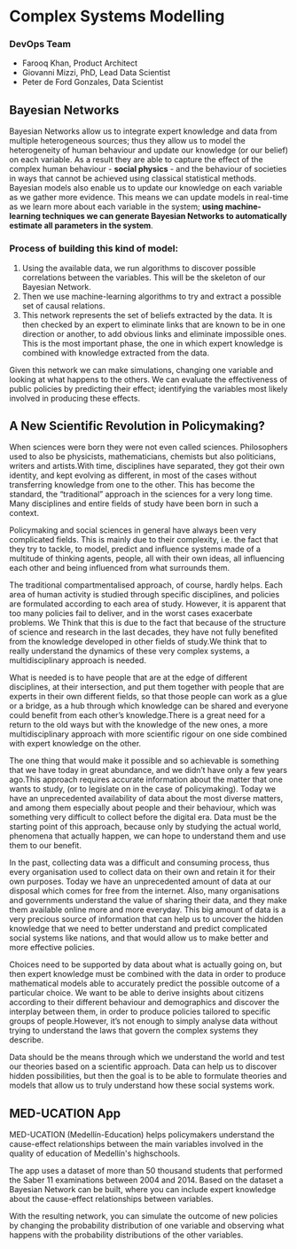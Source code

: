 # Complex Systems Modelling
### DevOps Team
- Farooq Khan, Product Architect
- Giovanni Mizzi, PhD, Lead Data Scientist
- Peter de Ford Gonzales, Data Scientist
## Bayesian Networks
Bayesian Networks allow us to integrate expert knowledge and data from multiple heterogeneous sources; thus they allow us to model the heterogeneity of human behaviour  and update our knowledge (or our belief) on each variable.   As  a  result  they  are  able  to  capture  the  effect  of  the complex human behaviour - **social physics** - and the behaviour of societies in ways that cannot be achieved using classical statistical methods. Bayesian models also  enable  us  to  update  our  knowledge  on  each  variable as we gather more evidence.  This means we can update models in real-time as we learn more about each variable in the system; **using machine-learning techniques we can generate Bayesian Networks to automatically estimate all parameters in the system**.

### Process of building this kind of model:

1. Using the available data, we run algorithms to discover possible correlations between the variables.  This will be the skeleton of our Bayesian Network.
2. Then we use machine-learning algorithms to try and extract a possible set of causal relations.
3. This  network  represents  the  set  of  beliefs  extracted  by  the  data. It is then checked by an expert to eliminate links that are known to be in one direction or another, to add obvious links and eliminate impossible ones. This is the most important phase, the one in which expert knowledge is combined with knowledge extracted from the data.

Given this network we can make simulations, changing one variable and looking at what happens to the others. We can evaluate the effectiveness of public policies by predicting their effect; identifying the variables most likely involved in producing these effects.

## A New Scientific Revolution in Policymaking?

When sciences were born they were not even called sciences.  Philosophers used to also be physicists, mathematicians, chemists but also politicians, writers and artists.With time, disciplines have separated, they got their own identity, and kept evolving as different, in most of the cases without transferring knowledge from one to the other.  This has become the standard, the “traditional” approach in the sciences for a very long time.  Many disciplines and entire fields of study have been born in such a context.

Policymaking and social sciences in general have always been very complicated fields.  This is mainly due to their complexity, i.e. the fact that they try to tackle, to model, predict and influence systems made of a multitude of thinking agents, people, all with their own ideas, all influencing each other and being influenced from what surrounds them.

The  traditional  compartmentalised  approach,  of  course,  hardly  helps.   Each area of human activity is studied through specific disciplines, and policies are formulated according to each area of study.  However, it is apparent that too many policies fail to deliver, and in the worst cases exacerbate problems.  We Think that this is due to the fact that because of the structure of science and research in the last decades, they have not fully benefited from the knowledge developed in other fields of study.We think that to really understand the dynamics of these very complex systems, a multidisciplinary approach is needed.  

What is needed is to have people that are at the edge of different disciplines, at their intersection, and put them together with people that are experts in their own different fields, so that those people can work as a glue or a bridge, as a hub through which knowledge can be shared and everyone could benefit from each other’s knowledge.There is a great need for a return to the old ways but with the knowledge of the new ones, a more multidisciplinary approach with more scientific rigour on one side combined with expert knowledge on the other.

The one thing that would make it possible and so achievable is something that we have today in great abundance, and we didn’t have only a few years ago.This approach requires accurate information about the matter that one wants to study, (or to legislate on in the case of policymaking).  Today we have an unprecedented availability of data about the most diverse matters, and among them especially about people and their behaviour, which was something very difficult to collect before the digital era. Data must be the starting point of this approach, because only by studying the actual world, phenomena that actually happen, we can hope to understand them and use them to our benefit.

In the past, collecting data was a difficult and consuming process, thus every organisation  used  to  collect  data  on  their  own  and  retain  it  for  their  own purposes. Today we have an unprecedented amount of data at our disposal which comes for free from the internet.  Also, many organisations and governments understand the value of sharing their data, and they make them available online more and more everyday. This  big  amount  of  data  is  a  very  precious  source  of  information that can help us to uncover the hidden knowledge that we need to better understand and predict complicated social systems like nations, and that would allow us to make better and more effective policies.   

Choices  need  to  be  supported by data  about what  is  actually going  on, but then expert  knowledge must be combined with the data in order to produce mathematical models able to accurately predict the possible outcome of a particular choice. We want to be able to derive insights about citizens according to their different behaviour and demographics and discover the interplay between them, in order to produce policies tailored to specific groups of people.However, it’s not enough to simply analyse data without trying to understand the laws that govern the complex systems they describe.  

Data should be the means through which we understand the world and test our theories based on a scientific approach.  Data can help us to discover hidden possibilities, but then the goal is to be able to formulate theories and models that allow us to truly understand how these social systems work.

## MED-UCATION App
MED-UCATION (Medellín-Education) helps policymakers understand the cause-effect relationships between the main variables involved in the quality of education of Medellín's highschools.

The app uses a dataset of more than 50 thousand students that performed the Saber 11 examinations between 2004 and 2014. Based on the dataset a Bayesian Network can be built, where you can include expert knowledge about the cause-effect relationships between variables.

With the resulting network, you can simulate the outcome of new policies by changing the probability distribution of one variable and observing what happens with the probability distributions of the other variables.
